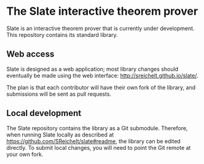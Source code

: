 # The Slate interactive theorem prover

Slate is an interactive theorem prover that is currently under development.
This repository contains its standard library.

## Web access

Slate is designed as a web application; most library changes should eventually be made using the web interface: http://sreichelt.github.io/slate/.

The plan is that each contributor will have their own fork of the library, and submissions will be sent as pull requests.

## Local development

The Slate repository contains the library as a Git submodule. Therefore, when running Slate locally as described at https://github.com/SReichelt/slate#readme, the library can be edited directly. To submit local changes, you will need to point the Git remote at your own fork.

